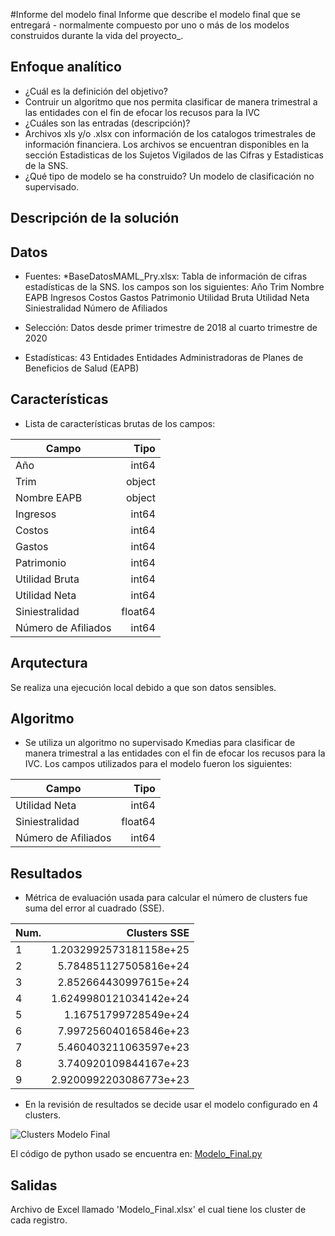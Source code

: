 
#Informe del modelo final
Informe que describe el modelo final que se entregará - normalmente compuesto por uno o más de los modelos construidos durante la vida del proyecto_.

## Enfoque analítico
* ¿Cuál es la definición del objetivo?
* Contruir un algoritmo que nos permita clasificar de manera trimestral a las entidades con el fin de efocar los recusos para la IVC
* ¿Cuáles son las entradas (descripción)?
* Archivos xls y/o .xlsx con información de los catalogos trimestrales de información financiera. Los archivos se encuentran disponibles en la sección Estadisticas de los Sujetos Vigilados de las Cifras y Estadisticas de la SNS.
* ¿Qué tipo de modelo se ha construido?
Un modelo de clasificación no supervisado.

## Descripción de la solución

## Datos
* Fuentes:
  *BaseDatosMAML_Pry.xlsx: Tabla de información de cifras estadísticas de la SNS. los campos son los siguientes:
    Año
    Trim
    Nombre EAPB
    Ingresos
    Costos
    Gastos
    Patrimonio
    Utilidad Bruta
    Utilidad Neta
    Siniestralidad
    Número de Afiliados
    
* Selección: Datos desde primer trimestre de 2018 al cuarto trimestre de 2020
* Estadísticas: 43 Entidades Entidades Administradoras de Planes de Beneficios de Salud (EAPB)

## Características
* Lista de características brutas de los campos:

|Campo|Tipo|
|---|---:|
|Año|int64|
|Trim|object|
|Nombre EAPB|object|
|Ingresos|int64|
|Costos|int64|
|Gastos|int64|
|Patrimonio|int64|
|Utilidad Bruta|int64|
|Utilidad Neta|int64|
|Siniestralidad|float64|
|Número de Afiliados|int64|

## Arqutectura

Se realiza una ejecución local debido a que son datos sensibles.

## Algoritmo
* Se utiliza un algoritmo no supervisado Kmedias para clasificar de manera trimestral a las entidades con el fin de efocar los recusos para la IVC. Los campos utilizados para el modelo fueron los siguientes:

|Campo|Tipo|
|---|---:|
|Utilidad Neta|int64|
|Siniestralidad|float64|
|Número de Afiliados|int64|

## Resultados
* Métrica de evaluación usada para calcular el número de clusters fue suma del error al cuadrado (SSE).

|Num.|Clusters SSE|
|---|---:|
|1 | 1.2032992573181158e+25|
|2 | 5.784851127505816e+24|
|3 | 2.852664430997615e+24|
|4 | 1.6249980121034142e+24|
|5 | 1.16751799728549e+24|
|6 | 7.997256040165846e+23|
|7 | 5.460403211063597e+23
|8 | 3.740920109844167e+23|
|9 | 2.9200992203086773e+23|

* En la revisión de resultados se decide usar el modelo configurado en 4 clusters.

![Clusters Modelo Final](https://user-images.githubusercontent.com/101413090/164131205-6aeafc73-1d7e-4584-92cc-d0ed14fb372b.png)

El código de python usado se encuentra en: [Modelo_Final.py](https://github.com/CarlosAAcostaH/MAML/blob/main/Modelo_Final.py)

## Salidas

Archivo de Excel llamado 'Modelo_Final.xlsx' el cual tiene los cluster de cada registro.
